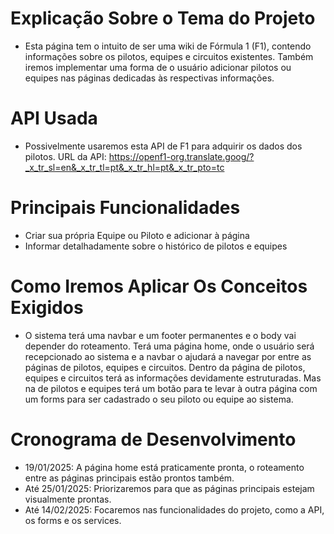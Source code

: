<h1>Explicação Sobre o Tema do Projeto</h1>

  - Esta página tem o intuito de ser uma wiki de Fórmula 1 (F1), contendo informações sobre os pilotos, equipes e circuitos existentes. Também iremos implementar uma forma de o usuário adicionar pilotos ou equipes nas páginas dedicadas às respectivas informações.

<h1>API Usada</h1>

  - Possivelmente usaremos esta API de F1 para adquirir os dados dos pilotos. URL da API: https://openf1-org.translate.goog/?_x_tr_sl=en&_x_tr_tl=pt&_x_tr_hl=pt&_x_tr_pto=tc

<h1>Principais Funcionalidades</h1>

  - Criar sua própria Equipe ou Piloto e adicionar à página
  - Informar detalhadamente sobre o histórico de pilotos e equipes

<h1>Como Iremos Aplicar Os Conceitos Exigidos</h1>

  - O sistema terá uma navbar e um footer permanentes e o body vai depender do roteamento. Terá uma página home, onde o usuário será recepcionado ao sistema e a navbar o ajudará a navegar por entre as páginas de pilotos, equipes e circuitos. Dentro da página de pilotos, equipes e circuitos terá as informações devidamente estruturadas. Mas na de pilotos e equipes terá um botão para te levar à outra página com um forms para ser cadastrado o seu piloto ou equipe ao sistema.

<h1>Cronograma de Desenvolvimento</h1>

  - 19/01/2025: A página home está praticamente pronta, o roteamento entre as páginas principais estão prontos também.
  - Até 25/01/2025: Priorizaremos para que as páginas principais estejam visualmente prontas.
  - Até 14/02/2025: Focaremos nas funcionalidades do projeto, como a API, os forms e os services.
